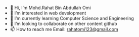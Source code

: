 - 👋 Hi, I’m Mohd.Rahat Bin Abdullah Omi
- 👀 I’m interested in web development
- 🌱 I’m currently learning Computer Science and Engineering
- 💞️ I’m looking to collaborate on other content github
- 📫 How to reach me Email: rahatomi123@gmail.com

<!---
Rahat-bin-abdullah-omi/Rahat-bin-abdullah-omi is a ✨ special ✨ repository because its `README.md` (this file) appears on your GitHub profile.
You can click the Preview link to take a look at your changes.
--->
